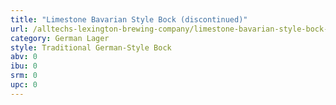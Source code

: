 ```yaml
---
title: "Limestone Bavarian Style Bock (discontinued)"
url: /alltechs-lexington-brewing-company/limestone-bavarian-style-bock-discontinued/
category: German Lager
style: Traditional German-Style Bock
abv: 0
ibu: 0
srm: 0
upc: 0
---
```


